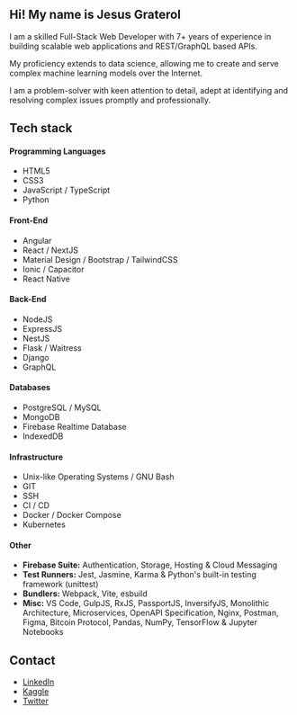 ## Hi! My name is Jesus Graterol

I am a skilled Full-Stack Web Developer with 7+ years of experience in building scalable web applications and REST/GraphQL based APIs.

My proficiency extends to data science, allowing me to create and serve complex machine learning models over the Internet.

I am a problem-solver with keen attention to detail, adept at identifying and resolving complex issues promptly and professionally.


## Tech stack



#### Programming Languages

- HTML5
- CSS3
- JavaScript / TypeScript
- Python


#### Front-End

- Angular
- React / NextJS
- Material Design / Bootstrap / TailwindCSS
- Ionic / Capacitor
- React Native


#### Back-End

- NodeJS
- ExpressJS
- NestJS
- Flask / Waitress
- Django
- GraphQL


#### Databases

- PostgreSQL / MySQL
- MongoDB 
- Firebase Realtime Database
- IndexedDB

  
#### Infrastructure

- Unix-like Operating Systems / GNU Bash
- GIT
- SSH
- CI / CD
- Docker / Docker Compose
- Kubernetes


#### Other

- **Firebase Suite:** Authentication, Storage, Hosting & Cloud Messaging
- **Test Runners:** Jest, Jasmine, Karma & Python's built-in testing framework (unittest)
- **Bundlers:** Webpack, Vite, esbuild
- **Misc:** VS Code, GulpJS, RxJS, PassportJS, InversifyJS, Monolithic Architecture, Microservices, OpenAPI Specification, Nginx, Postman, Figma, Bitcoin Protocol, Pandas, NumPy, TensorFlow & Jupyter Notebooks


## Contact
- [LinkedIn](https://www.linkedin.com/in/jesus-graterol/)
- [Kaggle](https://www.kaggle.com/jesusgraterol)
- [Twitter](https://twitter.com/jesusgrat_dev)
